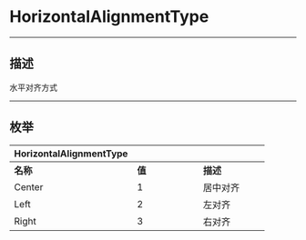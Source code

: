 # HorizontalAlignmentType

------------------------------------------------------------------------------------------
## 描述

水平对齐方式

------------------------------------------------------------------------------------------
## 枚举

|<div style="width:200px">HorizontalAlignmentType</div>|<div style="width:100px"></div>|<div style="width:100px"></div>|
|:---|:---|:---|
|**名称**|**值**|**描述**|
|Center|1|居中对齐|
|Left|2|左对齐|
|Right|3|右对齐|
